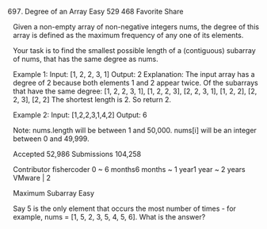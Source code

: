 697. Degree of an Array
Easy 529 468 Favorite Share

Given a non-empty array of non-negative integers nums, the degree of this array is defined as the maximum frequency of any one of its elements.

Your task is to find the smallest possible length of a (contiguous) subarray of nums, that has the same degree as nums.

Example 1:
Input: [1, 2, 2, 3, 1]
Output: 2
Explanation: 
The input array has a degree of 2 because both elements 1 and 2 appear twice.
Of the subarrays that have the same degree:
[1, 2, 2, 3, 1], [1, 2, 2, 3], [2, 2, 3, 1], [1, 2, 2], [2, 2, 3], [2, 2]
The shortest length is 2. So return 2.

Example 2:
Input: [1,2,2,3,1,4,2]
Output: 6

Note:
nums.length will be between 1 and 50,000.
nums[i] will be an integer between 0 and 49,999.

Accepted 52,986
Submissions 104,258

Contributor fishercoder
0 ~ 6 months6 months ~ 1 year1 year ~ 2 years
VMware | 2

Maximum Subarray Easy

Say 5 is the only element that occurs the most number of times - for example, nums = [1, 5, 2, 3, 5, 4, 5, 6]. What is the answer?
